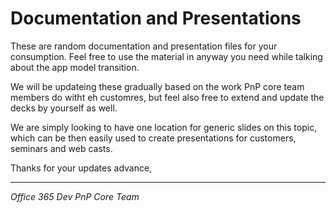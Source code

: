 # Documentation and Presentations #

These are random documentation and presentation files for your consumption. Feel free to use the material in anyway you need while talking about the app model transition.

We will be updateing these gradually based on the work PnP core team members do witht eh customres, but feel also free to extend and update the decks by yourself as well. 

We are simply looking to have one location for generic slides on this topic, which can be then easily used to create presentations for customers, seminars and web casts.

Thanks for your updates advance,

----------
*Office 365 Dev PnP Core Team*

